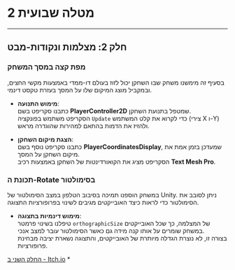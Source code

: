 # מטלה שבועית 2

---

## חלק 2: מצלמות ונקודות-מבט

### מפת קצה במסך המשחק
בסעיף זה מימשנו משחק שבו השחקן יכול לזוז בעולם דו-ממדי באמצעות מקשי החצים, ובמקביל מוצג המיקום שלו על המסך בעזרת טקסט דינמי.

- **מימוש התנועה**:  
  כתבנו סקריפט בשם **PlayerController2D** שמטפל בתנועת השחקן.  
  הסקריפט משתמש בפונקציה `Update` כדי לקרוא את קלט המשתמש (צירי X ו-Y) ולהזיז את הדמות בהתאם למהירות שהוגדרה מראש.

- **הצגת מיקום השחקן**:  
  כתבנו סקריפט נוסף בשם **PlayerCoordinatesDisplay**, שמעדכן בזמן אמת את מיקום השחקן על המסך.  
  הסקריפט מציג את הקואורדינטות של השחקן באמצעות רכיב **Text Mesh Pro**.

### תכונת ה-Rotate בסימולטור
במשחק הוספנו תמיכה בסיבוב הטלפון במצב הסימולטור של Unity. ניתן לסובב את הסימולטור כדי לראות כיצד האובייקטים מגיבים לשינוי בפרופורציות התצוגה.

- **מימוש דינמיות בתצוגה**:  
  טיפלנו בשינוי פרמטר `orthographicSize` של המצלמה, כך שכל האובייקטים במשחק שומרים על אותו קנה מידה גם כאשר הסימולטור עובר למצב אנכי.  
  בצורה זו, לא נוצרת הגדלה מיותרת של האובייקטים, והתצוגה נשארת יציבה מבחינת פרופורציות.
  

[החלק השני ב - Itch.io](
https://rehabgaming1.itch.io/matala2-part2)
*
